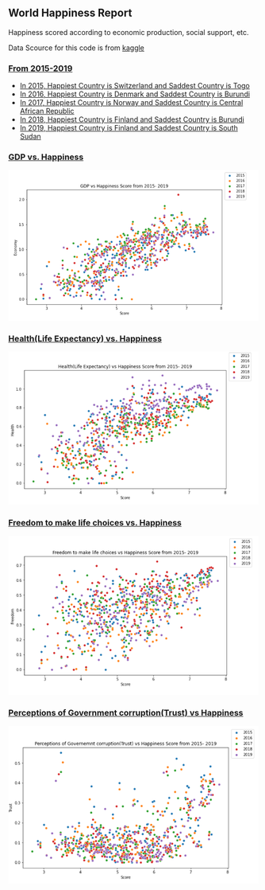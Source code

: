 ## World Happiness Report
Happiness scored according to economic production, social support, etc.

Data Scource for this code is from <a href="https://www.kaggle.com/unsdsn/world-happiness"> kaggle

### From 2015-2019
- In 2015, Happiest Country is Switzerland and Saddest Country is Togo
- In 2016, Happiest Country is Denmark and Saddest Country is Burundi
- In 2017, Happiest Country is Norway and Saddest Country is Central African Republic
- In 2018, Happiest Country is Finland and Saddest Country is Burundi
- In 2019, Happiest Country is Finland and Saddest Country is South Sudan


### GDP vs. Happiness
<img src="image/gdp_happiness.PNG">

### Health(Life Expectancy) vs. Happiness
<img src="image/health_happiness.PNG">

### Freedom to make life choices vs. Happiness
<img src="image/freedom_happiness.PNG">

### Perceptions of Government corruption(Trust) vs Happiness
<img src="image/trust_happiness.PNG">
